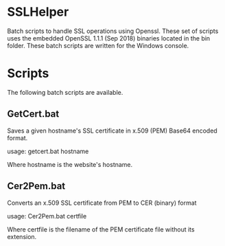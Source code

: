# SSLHelper
Batch scripts to handle SSL operations using Openssl. These set of scripts uses the embedded OpenSSL 1.1.1 (Sep 2018) binaries
located in the bin folder. These batch scripts are written for the Windows console.

# Scripts
The following batch scripts are available.

## GetCert.bat
Saves a given hostname's SSL certificate in x.509 (PEM) Base64 encoded format.

usage: getcert.bat hostname

Where hostname is the website's hostname.

## Cer2Pem.bat
Converts an x.509 SSL certificate from PEM to CER (binary) format

usage: Cer2Pem.bat certfile

Where certfile is the filename of the PEM certificate file without its extension.
